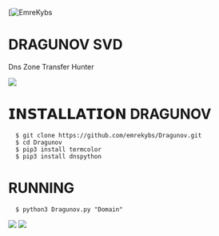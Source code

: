 [![EmreKybs](https://img.shields.io/badge/MadeBy-EmreKybs-blue)

# DRAGUNOV SVD
Dns Zone Transfer Hunter

<img src="https://github.com/emrekybs/Dragunov/blob/main/1.jpg">

# 𝗜𝗡𝗦𝗧𝗔𝗟𝗟𝗔𝗧𝗜𝗢𝗡 DRAGUNOV

      $ git clone https://github.com/emrekybs/Dragunov.git
      $ cd Dragunov
      $ pip3 install termcolor
      $ pip3 install dnspython

# RUNNING
      $ python3 Dragunov.py "Domain"
<img src="https://github.com/emrekybs/Dragunov/blob/main/2.png">


<img src="https://github.com/emrekybs/Dragunov/blob/main/3.png">


